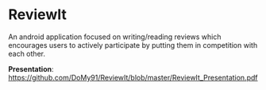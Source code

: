 # ReviewIt
An android application focused on writing/reading reviews which encourages users to actively participate by putting them in competition with each other.

<strong>Presentation</strong>: https://github.com/DoMy91/ReviewIt/blob/master/ReviewIt_Presentation.pdf
